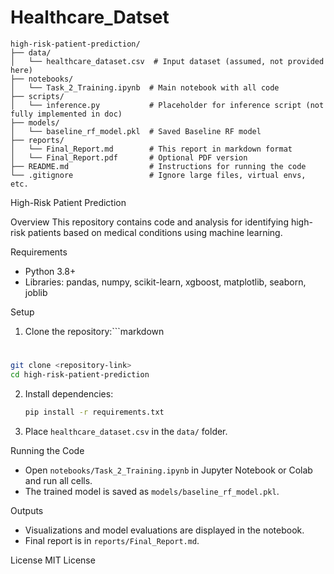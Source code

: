 # Healthcare_Datset

```
high-risk-patient-prediction/
├── data/
│   └── healthcare_dataset.csv  # Input dataset (assumed, not provided here)
├── notebooks/
│   └── Task_2_Training.ipynb  # Main notebook with all code
├── scripts/
│   └── inference.py           # Placeholder for inference script (not fully implemented in doc)
├── models/
│   └── baseline_rf_model.pkl  # Saved Baseline RF model
├── reports/
│   └── Final_Report.md        # This report in markdown format
│   └── Final_Report.pdf       # Optional PDF version
├── README.md                  # Instructions for running the code
└── .gitignore                 # Ignore large files, virtual envs, etc.
```

 High-Risk Patient Prediction

 Overview
This repository contains code and analysis for identifying high-risk patients based on medical conditions using machine learning.

 Requirements
- Python 3.8+
- Libraries: pandas, numpy, scikit-learn, xgboost, matplotlib, seaborn, joblib

 Setup
1. Clone the repository:```markdown
#
   ```bash
   git clone <repository-link>
   cd high-risk-patient-prediction
   ```
2. Install dependencies:
   ```bash
   pip install -r requirements.txt
   ```
3. Place `healthcare_dataset.csv` in the `data/` folder.

 Running the Code
- Open `notebooks/Task_2_Training.ipynb` in Jupyter Notebook or Colab and run all cells.
- The trained model is saved as `models/baseline_rf_model.pkl`.

 Outputs
- Visualizations and model evaluations are displayed in the notebook.
- Final report is in `reports/Final_Report.md`.

 License
MIT License
```
